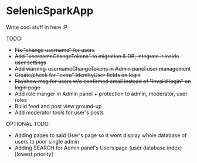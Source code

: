 # SelenicSparkApp
Write cool stuff in here :P

TODO:
- ~~Fix "change username" for users~~
- ~~Add "usernameChangeTokens" to migration & DB, integrate it inside user settings~~
- ~~Add warning-usernameChangeTokens in Admin panel user management~~
- ~~Create/check for "extra" IdentityUser fields on login~~
- ~~Fix/show msg for users w/o confirmed email instead of "Invalid login" on login page~~
- Add role manger in Admin panel + protection to admin, moderator, user roles
- Build feed and post view ground-up
- Add moderator tools for user's posts

OPTIONAL TODO:
- Adding pages to said User's page so it wont display whole database of users to poor single admin
- Adding SEARCH for Admin panel's Users page (user database index) [lowest priority]